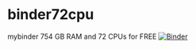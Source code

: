 # binder72cpu
mybinder 754 GB RAM and 72 CPUs for FREE
[![Binder](https://mybinder.org/badge_logo.svg)](https://mybinder.org/v2/git/https%3A%2F%2Fgithub.com%2Fjhsfds%2Fbinder72cpu.git/main)
